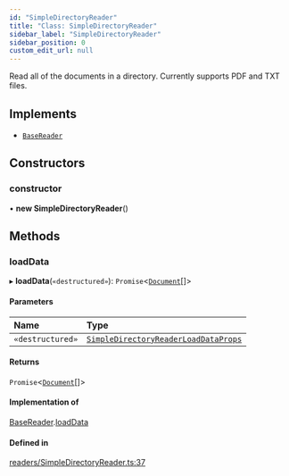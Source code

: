 ```yaml
---
id: "SimpleDirectoryReader"
title: "Class: SimpleDirectoryReader"
sidebar_label: "SimpleDirectoryReader"
sidebar_position: 0
custom_edit_url: null
---
```


Read all of the documents in a directory. Currently supports PDF and TXT files.

## Implements

- [`BaseReader`](../interfaces/BaseReader.md)

## Constructors

### constructor

• **new SimpleDirectoryReader**()

## Methods

### loadData

▸ **loadData**(`«destructured»`): `Promise`<[`Document`](Document.md)[]\>

#### Parameters

| Name | Type |
| :------ | :------ |
| `«destructured»` | [`SimpleDirectoryReaderLoadDataProps`](../modules.md#simpledirectoryreaderloaddataprops) |

#### Returns

`Promise`<[`Document`](Document.md)[]\>

#### Implementation of

[BaseReader](../interfaces/BaseReader.md).[loadData](../interfaces/BaseReader.md#loaddata)

#### Defined in

[readers/SimpleDirectoryReader.ts:37](https://github.com/run-llama/LlamaIndexTS/blob/ca9410f/packages/core/src/readers/SimpleDirectoryReader.ts#L37)
